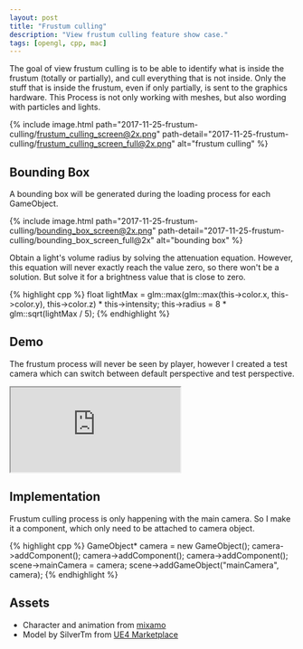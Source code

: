 ```yaml
---
layout: post
title: "Frustum culling"
description: "View frustum culling feature show case."
tags: [opengl, cpp, mac]
---
```


The goal of view frustum culling is to be able to identify what is inside the frustum (totally or partially), and cull everything that is not inside. Only the stuff that is inside the frustum, even if only partially, is sent to the graphics hardware. This Process is not only working with meshes, but also wording with particles and lights.

{% include image.html path="2017-11-25-frustum-culling/frustum_culling_screen@2x.png" path-detail="2017-11-25-frustum-culling/frustum_culling_screen_full@2x.png" alt="frustum culling" %}

## Bounding Box

A bounding box will be generated during the loading process for each GameObject.

{% include image.html path="2017-11-25-frustum-culling/bounding_box_screen@2x.png" path-detail="2017-11-25-frustum-culling/bounding_box_screen_full@2x" alt="bounding box" %}

Obtain a light's volume radius by solving the attenuation equation. However, this equation will never exactly reach the value zero, so there won't be a solution. But solve it for a brightness value that is close to zero.

{% highlight cpp %}
float lightMax = glm::max(glm::max(this->color.x, this->color.y), this->color.z) * this->intensity;
this->radius = 8 * glm::sqrt(lightMax / 5);
{% endhighlight %}

## Demo

The frustum process will never be seen by player, however I created a test camera which can switch between default perspective and test perspective.

<div class="embed-responsive embed-responsive-16by9">
<iframe src="https://www.youtube.com/embed/fZONvOo_tD4?loop=1&playlist=fZONvOo_tD4&modestbranding=1&autohide=1&showinfo=0&controls=0" allowfullscreen></iframe>
</div>

## Implementation

Frustum culling process is only happening with the main camera. So I make it a component, which only need to be attached to camera object.

{% highlight cpp %}
GameObject* camera = new GameObject();
camera->addComponent<Camera>();
camera->addComponent<Transform>();
camera->addComponent<FrustumCulling>();
scene->mainCamera = camera;
scene->addGameObject("mainCamera", camera);
{% endhighlight %}

## Assets

- Character and animation from [mixamo](https://www.mixamo.com)
- Model by SilverTm from [UE4 Marketplace](https://www.unrealengine.com/marketplace)
